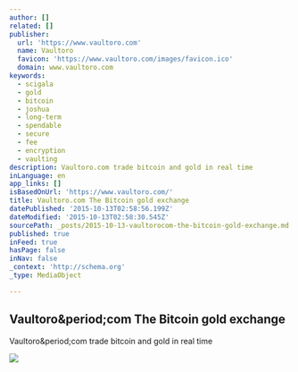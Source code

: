 ```yaml
---
author: []
related: []
publisher:
  url: 'https://www.vaultoro.com'
  name: Vaultoro
  favicon: 'https://www.vaultoro.com/images/favicon.ico'
  domain: www.vaultoro.com
keywords:
  - scigala
  - gold
  - bitcoin
  - joshua
  - long-term
  - spendable
  - secure
  - fee
  - encryption
  - vaulting
description: Vaultoro.com trade bitcoin and gold in real time
inLanguage: en
app_links: []
isBasedOnUrl: 'https://www.vaultoro.com/'
title: Vaultoro.com The Bitcoin gold exchange
datePublished: '2015-10-13T02:58:56.199Z'
dateModified: '2015-10-13T02:58:30.545Z'
sourcePath: _posts/2015-10-13-vaultorocom-the-bitcoin-gold-exchange.md
published: true
inFeed: true
hasPage: false
inNav: false
_context: 'http://schema.org'
_type: MediaObject

---
```

<article style=""><h1>Vaultoro&amp;period;com The Bitcoin gold exchange</h1><p>Vaultoro&amp;period;com trade bitcoin and gold in real time</p><img src="https://www.vaultoro.com/images/vault_door.jpg" /></article>
